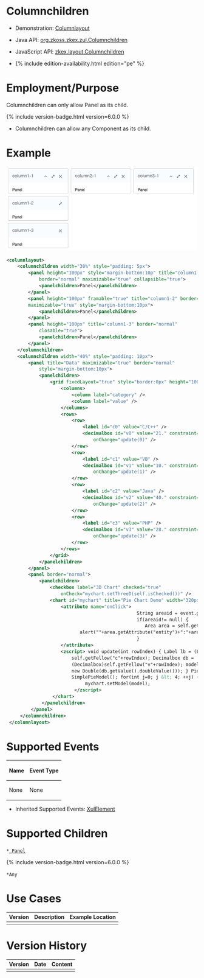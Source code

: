 

# Columnchildren

- Demonstration:
  [Columnlayout](http://www.zkoss.org/zkdemo/layout/column_layout)
- Java API: [org.zkoss.zkex.zul.Columnchildren](https://www.zkoss.org/javadoc/latest/zk/org/zkoss/zkex/zul/Columnchildren.html)
- JavaScript API:
  [zkex.layout.Columnchildren](https://www.zkoss.org/javadoc/latest/jsdoc/classes/zkex.layout.Columnchildren.html)

- {% include edition-availability.html edition="pe" %}

# Employment/Purpose

Columnchildren can only allow Panel as its child.

{% include version-badge.html version=6.0.0 %}

- Columnchildren can allow any Component as its child.

# Example

![](/zk_component_ref/images/ZKComRef_Columnlayout_Example.png)

```xml
<columnlayout>
    <columnchildren width="30%" style="padding: 5px">
        <panel height="100px" style="margin-bottom:10p" title="column1-1"
            border="normal" maximizable="true" collapsible="true">
            <panelchildren>Panel</panelchildren>
        </panel>
        <panel height="100px" framable="true" title="column1-2" border="normal"
        maximizable="true" style="margin-bottom:10px">
            <panelchildren>Panel</panelchildren>
        </panel>
        <panel height="100px" title="column1-3" border="normal"
            closable="true">
            <panelchildren>Panel</panelchildren>
        </panel>
    </columnchildren>
    <columnchildren width="40%" style="padding: 10px">
        <panel title="Data" maximizable="true" border="normal"
            style="margin-bottom:10px">
            <panelchildren>
                <grid fixedLayout="true" style="border:0px" height="100%">
                    <columns>
                        <column label="category" />
                        <column label="value" />
                    </columns>
                    <rows>
                        <row>
                            <label id="c0" value="C/C++" />
                            <decimalbox id="v0" value="21." constraint="no empty"
                                onChange="update(0)" />
                        </row>
                        <row>
                            <label id="c1" value="VB" />
                            <decimalbox id="v1" value="10." constraint="no empty"
                                onChange="update(1)" />
                        </row>
                        <row>
                            <label id="c2" value="Java" />
                            <decimalbox id="v2" value="40." constraint="no empty"
                                onChange="update(2)" />
                        </row>
                        <row>
                            <label id="c3" value="PHP" />
                            <decimalbox id="v3" value="28." constraint="no empty"
                                onChange="update(3)" />
                        </row>
                    </rows>
                </grid>
            </panelchildren>
        </panel>
        <panel border="normal">
            <panelchildren>
                <checkbox label="3D Chart" checked="true"
                    onCheck="mychart.setThreeD(self.isChecked())" />
                <chart id="mychart" title="Pie Chart Demo" width="320px" type="pie" threeD="true" fgAlpha="128">
                    <attribute name="onClick">
                                                String areaid = event.getArea();
                                                if(areaid!= null) {
                                                   Area area = self.getFellow(areaid);
                           alert(""+area.getAttribute("entity")+":"+area.getTooltiptext());
                                                }
                    </attribute>
                    <zscript> void update(int rowIndex) { Label lb = (Label)
                        self.getFellow("c"+rowIndex); Decimalbox db =
                        (Decimalbox)self.getFellow("v"+rowIndex); model.setValue(lb.value,
                        new Double(db.getValue().doubleValue())); } PieModel model = new
                        SimplePieModel(); for(int j=0; j &lt; 4; ++j) { update(j); }
                             mychart.setModel(model);
                         </zscript>
                 </chart>
             </panelchildren>
         </panel>
     </columnchildren>
 </columnlayout>
```

# Supported Events

<table>
<thead>
<tr class="header">
<th><center>
<p>Name</p>
</center></th>
<th><center>
<p>Event Type</p>
</center></th>
</tr>
</thead>
<tbody>
<tr class="odd">
<td><p>None</p></td>
<td><p>None</p></td>
</tr>
</tbody>
</table>

- Inherited Supported Events: [ XulElement]({{site.baseurl}}/zk_component_ref/base_components/xulelement#Supported_Events)

# Supported Children

`*`[` Panel`]({{site.baseurl}}/zk_component_ref/panel)

{% include version-badge.html version=6.0.0 %}

`*Any`

# Use Cases

| Version | Description | Example Location |
|---------|-------------|------------------|
|         |             |                  |

# Version History



| Version | Date | Content |
|---------|------|---------|
|         |      |         |


